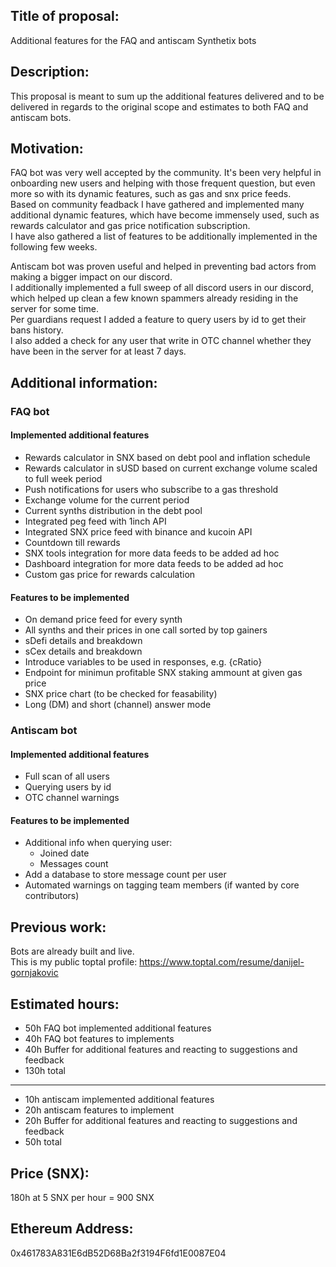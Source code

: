 ## Title of proposal: 
Additional features for the FAQ and antiscam Synthetix bots

## Description: 
This proposal is meant to sum up the additional features delivered and to be delivered in regards to the original scope and estimates to both FAQ and antiscam bots.
## Motivation: 
FAQ bot was very well accepted by the community. It's been very helpful in onboarding new users and helping with those frequent question,
but even more so with its dynamic features, such as gas and snx price feeds.  
Based on community feadback I have gathered and implemented many additional dynamic features, which have become immensely used, such as rewards calculator and gas price notification subscription.  
I have also gathered a list of features to be additionally implemented in the following few weeks.  

Antiscam bot was proven useful and helped in preventing bad actors from making a bigger impact on our discord.  
I additionally implemented a full sweep of all discord users in our discord, which helped up clean a few known spammers already residing in the server for some time.  
Per guardians request I added a feature to query users by id to get their bans history.  
I also added a check for any user that write in OTC channel whether they have been in the server for at least 7 days.  

## Additional information: 
### FAQ bot
#### Implemented additional features
* Rewards calculator in SNX based on debt pool and inflation schedule
* Rewards calculator in sUSD based on current exchange volume scaled to full week period
* Push notifications for users who subscribe to a gas threshold
* Exchange volume for the current period
* Current synths distribution in the debt pool
* Integrated peg feed with 1inch API
* Integrated SNX price feed with binance and kucoin API
* Countdown till rewards
* SNX tools integration for more data feeds to be added ad hoc
* Dashboard integration for more data feeds to be added ad hoc
* Custom gas price for rewards calculation
#### Features to be implemented
* On demand price feed for every synth
* All synths and their prices in one call sorted by top gainers
* sDefi details and breakdown
* sCex details and breakdown
* Introduce variables to be used in responses, e.g. {cRatio}
* Endpoint for minimun profitable SNX staking ammount at given gas price
* SNX price chart (to be checked for feasability)
* Long (DM) and short (channel) answer mode 

### Antiscam bot
#### Implemented additional features
* Full scan of all users
* Querying users by id
* OTC channel warnings
#### Features to be implemented
* Additional info when querying user:  
  * Joined date
  * Messages count
* Add a database to store message count per user
* Automated warnings on tagging team members (if wanted by core contributors)

## Previous work:
Bots are already built and live.   
This is my public toptal profile: https://www.toptal.com/resume/danijel-gornjakovic

## Estimated hours: 
* 50h FAQ bot implemented additional features
* 40h FAQ bot features to implements
* 40h Buffer for additional features and reacting to suggestions and feedback
* 130h total  
---

* 10h antiscam implemented additional features
* 20h antiscam features to implement
* 20h Buffer for additional features and reacting to suggestions and feedback
* 50h total

## Price (SNX): 
180h at 5 SNX per hour = 900 SNX
## Ethereum Address: 
0x461783A831E6dB52D68Ba2f3194F6fd1E0087E04 
